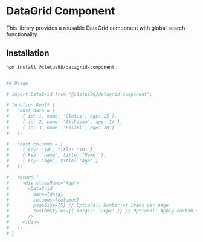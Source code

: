 # DataGrid Component

This library provides a reusable DataGrid component with global search functionality.

## Installation

```sh
npm install @cletus98/datagrid-component


## Usage

# import DataGrid from '@cletus98/datagrid-component';

# function App() {
#   const data = [
#     { id: 1, name: 'Cletus', age: 25 },
#     { id: 2, name: 'Akshayam', age: 34 },
#     { id: 3, name: 'Faizal', age: 28 }
#   ];

#   const columns = [
#     { key: 'id', title: 'ID' },
#     { key: 'name', title: 'Name' },
#     { key: 'age', title: 'Age' }
#   ];

#   return (
#     <div className="App">
#       <DataGrid
#         data={data}
#         columns={columns}
#         pageSize={5} // Optional: Number of items per page
#         customStyles={{ margin: '20px' }} // Optional: Apply custom styles
#       />
#     </div>
#   );
# }
